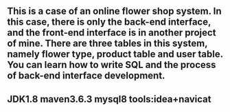 ## This is a case of an online flower shop system. In this case, there is only the back-end interface, and the front-end interface is in another project of mine. There are three tables in this system, namely flower type, product table and user table. You can learn how to write SQL and the process of back-end interface development.
## JDK1.8 maven3.6.3 mysql8 tools:idea+navicat
